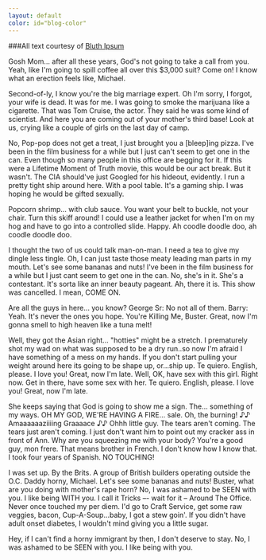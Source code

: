 ```yaml
---
layout: default
color: id="blog-color"
---
```


###All text courtesy of [Bluth Ipsum]

Gosh Mom… after all these years, God's not going to take a call from you. Yeah, like I'm going to spill coffee all over this $3,000 suit? Come on! I know what an erection feels like, Michael.

Second-of-ly, I know you're the big marriage expert. Oh I'm sorry, I forgot, your wife is dead. It was for me. I was going to smoke the marijuana like a cigarette. That was Tom Cruise, the actor. They said he was some kind of scientist. And here you are coming out of your mother's third base! Look at us, crying like a couple of girls on the last day of camp.

No, Pop-pop does not get a treat, I just brought you a [bleep]ing pizza. I've been in the film business for a while but I just can't seem to get one in the can. Even though so many people in this office are begging for it. If this were a Lifetime Moment of Truth movie, this would be our act break. But it wasn't. The CIA should've just Googled for his hideout, evidently. I run a pretty tight ship around here. With a pool table. It's a gaming ship. I was hoping he would be gifted sexually.

Popcorn shrimp… with club sauce. You want your belt to buckle, not your chair. Turn this skiff around! I could use a leather jacket for when I'm on my hog and have to go into a controlled slide. Happy. Ah coodle doodle doo, ah coodle doodle doo.

I thought the two of us could talk man-on-man. I need a tea to give my dingle less tingle. Oh, I can just taste those meaty leading man parts in my mouth. Let's see some bananas and nuts! I've been in the film business for a while but I just cant seem to get one in the can. No, she's in it. She's a contestant. It's sorta like an inner beauty pageant. Ah, there it is. This show was cancelled. I mean, COME ON.

Are all the guys in here… you know? George Sr: No not all of them. Barry: Yeah. It's never the ones you hope. You're Killing Me, Buster. Great, now I'm gonna smell to high heaven like a tuna melt!

Well, they got the Asian right… "hotties" might be a stretch. I prematurely shot my wad on what was supposed to be a dry run..so now I'm afraid I have something of a mess on my hands. If you don't start pulling your weight around here its going to be shape up, or…ship up. Te quiero. English, please. I love you! Great, now I'm late. Well, OK, have sex with this girl. Right now. Get in there, have some sex with her. Te quiero. English, please. I love you! Great, now I'm late.

She keeps saying that God is going to show me a sign. The… something of my ways. OH MY GOD, WE'RE HAVING A FIRE… sale. Oh, the burning! ♪♪ Amaaaaaaziiiing Graaaace ♪♪ Ohhh little guy. The tears aren't coming. The tears just aren't coming. I just don't want him to point out my cracker ass in front of Ann. Why are you squeezing me with your body? You're a good guy, mon frere. That means brother in French. I don't know how I know that. I took four years of Spanish. NO TOUCHING!

I was set up. By the Brits. A group of British builders operating outside the O.C. Daddy horny, Michael. Let's see some bananas and nuts! Buster, what are you doing with mother's rape horn? No, I was ashamed to be SEEN with you. I like being WITH you. I call it Tricks –- wait for it – Around The Office. Never once touched my per diem. I'd go to Craft Service, get some raw veggies, bacon, Cup-A-Soup…baby, I got a stew goin'. If you didn't have adult onset diabetes, I wouldn't mind giving you a little sugar.

Hey, if I can't find a horny immigrant by then, I don't deserve to stay. No, I was ashamed to be SEEN with you. I like being with you.

[Bluth Ipsum]:http://bluthipsum.com/
